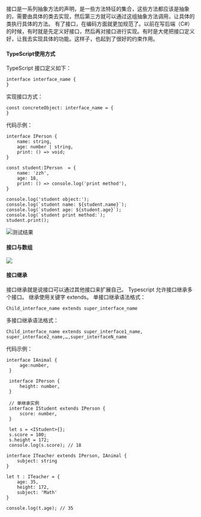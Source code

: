 接口是一系列抽象方法的声明，是一些方法特征的集合，这些方法都应该是抽象的，需要由具体的类去实现，然后第三方就可以通过这组抽象方法调用，让具体的类执行具体的方法。
有了接口，在编码方面就更加规范了。以前在写后端（C#）的时候，有时就是先定义好接口，然后再对接口进行实现。有时是大佬把接口定义好，让我去实现具体的功能。这样子，也起到了很好的约束作用。
#### TypeScript使用方式
TypeScript 接口定义如下：
```
interface interface_name { 
}
```
实现接口方式：
```
const concreteObject: interface_name = {
}

```
代码示例：
```
interface IPerson {
    name: string,
    age: number | string,
    print: () => void;
}

const student:IPerson  = {
    name: 'zzh',
    age: 18,
    print: () => console.log('print method'),
}

console.log('student object:');
console.log(`student name: ${student.name}`);
console.log(`student age: ${student.age}`);
console.log(`student print method:`);
student.print();
```
![测试结果](https://upload-images.jianshu.io/upload_images/2789632-e74a64aff54e3932.png?imageMogr2/auto-orient/strip%7CimageView2/2/w/1240)

#### 接口与数组
![](https://upload-images.jianshu.io/upload_images/2789632-804251ab430d786e.png?imageMogr2/auto-orient/strip%7CimageView2/2/w/1240)

#### 接口继承
接口继承就是说接口可以通过其他接口来扩展自己。
Typescript 允许接口继承多个接口。
继承使用关键字 extends。
单接口继承语法格式：
```
Child_interface_name extends super_interface_name
```
多接口继承语法格式：
```
Child_interface_name extends super_interface1_name, super_interface2_name,…,super_interfaceN_name
```
代码示例：
```
interface IAnimal {
     age:number,
 }

 interface IPerson {
     height: number,
 }

 // 单继承实例
 interface IStudent extends IPerson {
     score: number,
 }

 let s = <IStudent>{};
 s.score = 100;
 s.height = 172;
 console.log(s.score); // 18

interface ITeacher extends IPerson, IAnimal {
    subject: string
}

let t : ITeacher = {
    age: 35,
    height: 172,
    subject: 'Math'
}

console.log(t.age); // 35
```
